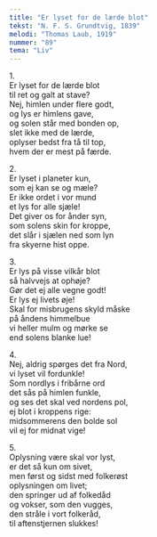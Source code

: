 ```yaml
---
title: "Er lyset for de lærde blot"
tekst: "N. F. S. Grundtvig, 1839"
melodi: "Thomas Laub, 1919"
nummer: "89"
tema: "Liv"
---
```

1\.\
Er lyset for de lærde blot<br>
til ret og galt at stave?<br>
Nej, himlen under flere godt,<br>
og lys er himlens gave,<br>
og solen står med bonden op,<br>
slet ikke med de lærde,<br>
oplyser bedst fra tå til top,<br>
hvem der er mest på færde.<br>

2\.\
Er lyset i planeter kun,<br>
som ej kan se og mæle?<br>
Er ikke ordet i vor mund<br>
et lys for alle sjæle!<br>
Det giver os for ånder syn,<br>
som solens skin for kroppe,<br>
det slår i sjælen ned som lyn<br>
fra skyerne hist oppe.<br>

3\.\
Er lys på visse vilkår blot<br>
så halvvejs at ophøje?<br>
Gør det ej alle vegne godt!<br>
Er lys ej livets øje!<br>
Skal for misbrugens skyld måske<br>
på åndens himmelbue<br>
vi heller mulm og mørke se<br>
end solens blanke lue!<br>

4\.\
Nej, aldrig spørges det fra Nord,<br>
vi lyset vil fordunkle!<br>
Som nordlys i fribårne ord<br>
det sås på himlen funkle,<br>
og ses det skal ved nordens pol,<br>
ej blot i kroppens rige:<br>
midsommerens den bolde sol<br>
vil ej for midnat vige!<br>

5\.\
Oplysning være skal vor lyst,<br>
er det så kun om sivet,<br>
men først og sidst med folkerøst<br>
oplysningen om livet;<br>
den springer ud af folkedåd<br>
og vokser, som den vugges,<br>
den stråle i vort folkeråd,<br>
til aftenstjernen slukkes!<br>
